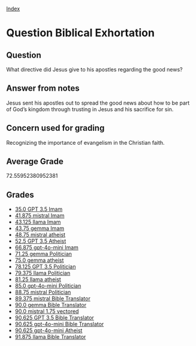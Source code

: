 
[Index](../../index.md)
# Question Biblical Exhortation
## Question
What directive did Jesus give to his apostles regarding the good news?

## Answer from notes
Jesus sent his apostles out to spread the good news about how to be part of God’s kingdom through trusting in Jesus and his sacrifice for sin.

## Concern used for grading
Recognizing the importance of evangelism in the Christian faith.

## Average Grade
72.55952380952381

## Grades
 * [35.0 GPT 3.5 Imam](../answers/GPT_3.5_Imam/Biblical_Exhortation.md)
 * [41.875 mistral Imam](../answers/mistral_Imam/Biblical_Exhortation.md)
 * [43.125 llama Imam](../answers/llama_Imam/Biblical_Exhortation.md)
 * [43.75 gemma Imam](../answers/gemma_Imam/Biblical_Exhortation.md)
 * [48.75 mistral atheist](../answers/mistral_atheist/Biblical_Exhortation.md)
 * [52.5 GPT 3.5 Atheist](../answers/GPT_3.5_Atheist/Biblical_Exhortation.md)
 * [66.875 gpt-4o-mini Imam](../answers/gpt-4o-mini_Imam/Biblical_Exhortation.md)
 * [71.25 gemma Politician](../answers/gemma_Politician/Biblical_Exhortation.md)
 * [75.0 gemma atheist](../answers/gemma_atheist/Biblical_Exhortation.md)
 * [78.125 GPT 3.5 Politician](../answers/GPT_3.5_Politician/Biblical_Exhortation.md)
 * [79.375 llama Politician](../answers/llama_Politician/Biblical_Exhortation.md)
 * [81.25 llama atheist](../answers/llama_atheist/Biblical_Exhortation.md)
 * [85.0 gpt-4o-mini Politician](../answers/gpt-4o-mini_Politician/Biblical_Exhortation.md)
 * [88.75 mistral Politician](../answers/mistral_Politician/Biblical_Exhortation.md)
 * [89.375 mistral Bible Translator](../answers/mistral_Bible_Translator/Biblical_Exhortation.md)
 * [90.0 gemma Bible Translator](../answers/gemma_Bible_Translator/Biblical_Exhortation.md)
 * [90.0 mistral 1.75 vectored](../answers/mistral_1.75_vectored/Biblical_Exhortation.md)
 * [90.625 GPT 3.5 Bible Translator](../answers/GPT_3.5_Bible_Translator/Biblical_Exhortation.md)
 * [90.625 gpt-4o-mini Bible Translator](../answers/gpt-4o-mini_Bible_Translator/Biblical_Exhortation.md)
 * [90.625 gpt-4o-mini Atheist](../answers/gpt-4o-mini_Atheist/Biblical_Exhortation.md)
 * [91.875 llama Bible Translator](../answers/llama_Bible_Translator/Biblical_Exhortation.md)
